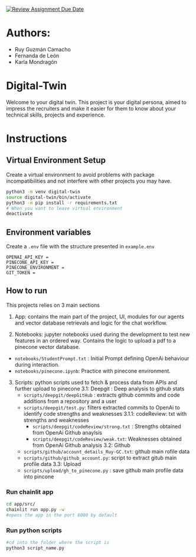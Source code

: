 [![Review Assignment Due Date](https://classroom.github.com/assets/deadline-readme-button-24ddc0f5d75046c5622901739e7c5dd533143b0c8e959d652212380cedb1ea36.svg)](https://classroom.github.com/a/cVeImKGm)

# Authors:
- Ruy Guzmán Camacho 
- Fernanda de León
- Karla Mondragón

# Digital-Twin
Welcome to your digital twin. This project is your digital persona, aimed to impress the recruiters and make it easier for them to know about your technical skills, projects and experience.

# Instructions
## Virtual Environment Setup
Create a virtual environment to avoid problems with package incompatibilities and not interfere with other projects you may have.

```bash
python3 -m venv digital-twin  
source digital-twin/bin/activate 
python3 -m pip install -r requirements.txt 
# When you want to leave virtual environment 
deactivate 
```

## Environment variables
Create a `.env` file with the structure presented in `example.env`

```.env
OPENAI_API_KEY = 
PINECONE_API_KEY =
PINECONE_ENVIRONMENT =
GIT_TOKEN =
```

## How to run
This projects relies on 3 main sections

1. App: contains the main part of the project, UI, modules for our agents and vector database retrievals and logic for the chat workflow.
  
3. Notebooks: jupyter notebooks used during the development to test new features in an ordered way. Contains the logic to upload a pdf to a pinecone vector database.
- `notebooks/StudentPrompt.txt` : Initial Prompt defining OpenAi behaviour during interaction.
- `notebooks/pinecone.ipynb`: Practice with pinecone environment.
   
3. Scripts: python scripts used to fetch & process data from APIs and further upload to pinecone
   3.1: Deepgit : Deep analysis to github stats
     - `scripts/deepgit/deepGitHub` : extracts github commits and code additions from a repository and a user
     - `scripts/deepgit/test.py`: filters extracted commits to OpenAi to identify code strengths and weaknesses
     3.1.1: codeReview: txt with strengths and weaknesses
         - `scripts/deepgit/codeReview/strong.txt` : Strengths obtained from OpenAi Github anaylsis
         - `scripts/deepgit/codeReview/weak.txt`: Weaknesses obtained from OpenAi Github analysis
   3.2: Github
     - `scripts/github/account_details_Ruy-GC.txt`: github main rofile data
     - `scripts/github/github_account.py`: script to extract gitub main profile data
   3.3: Upload
     - `scripts/upload/gh_to_pinecone.py` : save github main profile data into pincone


### Run chainlit app
```bash
cd app/src/
chainlit run app.py -w
#opens the app in the port 8000 by default
```

### Run python scripts
```bash
#cd into the folder where the script is 
python3 script_name.py 
```
